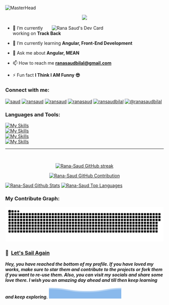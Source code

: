 ![MasterHead](https://skwebdesigner.co.in/wp-content/uploads/2022/04/banner-bg.gif)

<p align="center"><img src="https://readme-typing-svg.herokuapp.com/?font=Mitr&color=E88335&size=20&center=true&vCenter=true&lines=Hi+I'm+Rana+Saud+Front-End+Developer+!!;Welcome+to+my+Profile+!!;I+am+open-minded+and+eager+to+learn;Interested+in+anything+Tech...;Have+a+nice+day+ahead+!!"></p>

<!-- <img align="right" alt="Coding" width="400" src="https://cdn.dribbble.com/userupload/3004204/file/original-a03b5e672824cdc769fe1c0ce574d6d8.gif"/> -->
<a href="https://app.daily.dev/ranasaud" rel="nofollow"><img align="right" src="https://camo.githubusercontent.com/f2662d51dc65c679714fb6504ded9376176d708e665aff827fa034f8c50148a5/68747470733a2f2f6170692e6461696c792e6465762f64657663617264732f76322f3537646d484959324a64453670775a6d684476644b2e706e673f747970653d64656661756c7426723d7a6d71" width="356" alt="Rana Saud's Dev Card" data-canonical-src="https://api.daily.dev/devcards/v2/57dmHIY2JdE6pwZmhDvdK.png?type=default&amp;r=zmq" style="max-width: 100%;"></a>


- 🔭 I’m currently working on **Track Back**

- 🌱 I’m currently learning **Angular, Front-End Development**

- 💬 Ask me about **Angular, MEAN**

- 📫 How to reach me **ranasaudbilal@gmail.com**

- ⚡ Fun fact **I Think I AM Funny 😎**

<h3 align="left">Connect with me:</h3>
<p align="left">
<a href="https://codepen.io/saud" target="blank"><img align="center" src="https://raw.githubusercontent.com/rahuldkjain/github-profile-readme-generator/master/src/images/icons/Social/codepen.svg" alt="saud" height="30" width="40" /></a>
<a href="https://www.linkedin.com/in/rana-saud-bilal/" target="blank"><img align="center" src="https://raw.githubusercontent.com/rahuldkjain/github-profile-readme-generator/master/src/images/icons/Social/linked-in-alt.svg" alt="ransaud" height="30" width="40" /></a>
<a href="https://web.facebook.com/ranasaudbilal" target="blank"><img align="center" src="https://raw.githubusercontent.com/rahuldkjain/github-profile-readme-generator/master/src/images/icons/Social/facebook.svg" alt="ransaud" height="30" width="40" /></a>
<a href="https://instagram.com/ranasaudbilal" target="blank"><img align="center" src="https://raw.githubusercontent.com/rahuldkjain/github-profile-readme-generator/master/src/images/icons/Social/instagram.svg" alt="ranasaud" height="30" width="40" /></a>
<a href="https://www.leetcode.com/ransaudbilal" target="blank"><img align="center" src="https://raw.githubusercontent.com/rahuldkjain/github-profile-readme-generator/master/src/images/icons/Social/leet-code.svg" alt="ransaudbilal" height="30" width="40" /></a>
<a href="https://www.hackerearth.com/@ranasaudbilal" target="blank"><img align="center" src="https://raw.githubusercontent.com/rahuldkjain/github-profile-readme-generator/master/src/images/icons/Social/hackerearth.svg" alt="@ranasaudbilal" height="30" width="40" /></a>
</p>

<h3 align="left">Languages and Tools:</h3>

 [![My Skills](https://skillicons.dev/icons?i=html,css,scss,bootstrap,svg,pug,jquery,&perline=12)](https://portfolio-2ip.pages.dev/)
<br/>
[![My Skills](https://skillicons.dev/icons?i=ts,angular,express,mongodb,nodejs,reactivex,mysql,laravel,&perline=12)](https://portfolio-2ip.pages.dev/)
<br/>
[![My Skills](https://skillicons.dev/icons?i=firebase,postman,git,github,bitbucket,vscode,sublime,windows,&perline=12)](https://portfolio-2ip.pages.dev/)
<br/>
[![My Skills](https://skillicons.dev/icons?i=,powershell,md,npm,stackoverflow,devto,htmx,&perline=12)](https://portfolio-2ip.pages.dev/)

<hr/>
<br/>

<p align="center">
  <a href="https://github.com/Rana-Saud">
    <img src="https://github-readme-streak-stats.herokuapp.com/?user=Rana-Saud&theme=radical&border=7F3FBF&background=0D1117" alt="Rana-Saud GitHub streak"/>
  </a>
</p>

<p align="center">
  <a href="https://github.com/alsiam">
    <img src="https://github-profile-summary-cards.vercel.app/api/cards/profile-details?username=Rana-Saud&theme=radical" alt="Rana-Saud GitHub Contribution"/>
  </a>
</p>

<a> 
    <a href="https://github.com/Rana-Saud"><img alt="Rana-Saud Github Stats" src="https://denvercoder1-github-readme-stats.vercel.app/api?username=Rana-Saud&show_icons=true&count_private=true&theme=react&border_color=7F3FBF&bg_color=0D1117&title_color=F85D7F&icon_color=F8D866" height="192px" width="49.5%"/></a>
  <a href="https://github.com/Rana-Saud"><img alt="Rana-Saud Top Languages" src="https://denvercoder1-github-readme-stats.vercel.app/api/top-langs/?username=Rana-Saud&langs_count=8&layout=compact&theme=react&border_color=7F3FBF&bg_color=0D1117&title_color=F85D7F&icon_color=F8D866" height="192px" width="49.5%"/></a>
  <br/>
</a>


<h3 align="left">My Contribute Graph:</h3>

<picture>
  <source media="(prefers-color-scheme: dark)" srcset="https://raw.githubusercontent.com/Rana-Saud/Rana-Saud/output/github-contribution-grid-snake-dark.svg">
  <source media="(prefers-color-scheme: light)" srcset="https://raw.githubusercontent.com/Rana-Saud/Rana-Saud/output/github-contribution-grid-snake.svg">
  <img alt="github contribution grid snake animation" src="https://raw.githubusercontent.com/Rana-Saud/Rana-Saud/output/github-contribution-grid-snake.svg">
</picture>


### 🚢 &nbsp;<a href="#" class="scrollUpButton">Let's Sail Again</a>
<b> <i align="left">Hey, you have reached the bottom of my profile. If you have loved my works, make sure to star them and contribute to the projects or fork them if you want to re-use them. Also, you can visit my socials and share some love there. I wish you an amazing day ahead and till then keep learning and keep exploring.</i> </b>
<img src ="https://github.com/Swpn0neel/Swpn0neel/blob/main/assests/bottom.svg">
